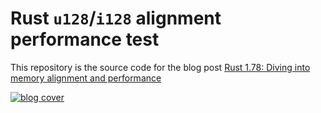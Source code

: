 # Rust `u128`/`i128` alignment performance test

This repository is the source code for the blog post [Rust 1.78: Diving into memory alignment and performance](https://codspeed.io/blog/rust-1-78-performance-impact-of-the-128-bit-memory-alignment-fix)

[![blog cover](https://codspeed.io/blog/rust-1-78-performance-impact-of-the-128-bit-memory-alignment-fix/cover.png)](https://codspeed.io/blog/rust-1-78-performance-impact-of-the-128-bit-memory-alignment-fix)
